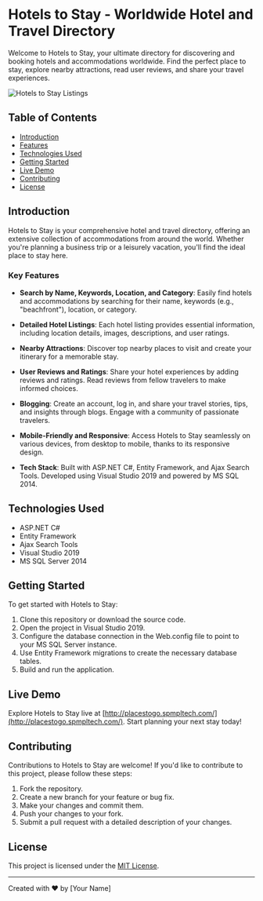 ﻿# Hotels to Stay - Worldwide Hotel and Travel Directory

Welcome to Hotels to Stay, your ultimate directory for discovering and booking hotels and accommodations worldwide. Find the perfect place to stay, explore nearby attractions, read user reviews, and share your travel experiences.

![Hotels to Stay Listings](https://coderom.databoltahai.in/Content/projectAssets/Images/Projects/b_1.png)

## Table of Contents
- [Introduction](#introduction)
- [Features](#features)
- [Technologies Used](#technologies-used)
- [Getting Started](#getting-started)
- [Live Demo](#live-demo)
- [Contributing](#contributing)
- [License](#license)

## Introduction

Hotels to Stay is your comprehensive hotel and travel directory, offering an extensive collection of accommodations from around the world. Whether you're planning a business trip or a leisurely vacation, you'll find the ideal place to stay here.

### Key Features

- **Search by Name, Keywords, Location, and Category**: Easily find hotels and accommodations by searching for their name, keywords (e.g., "beachfront"), location, or category.

- **Detailed Hotel Listings**: Each hotel listing provides essential information, including location details, images, descriptions, and user ratings.

- **Nearby Attractions**: Discover top nearby places to visit and create your itinerary for a memorable stay.

- **User Reviews and Ratings**: Share your hotel experiences by adding reviews and ratings. Read reviews from fellow travelers to make informed choices.

- **Blogging**: Create an account, log in, and share your travel stories, tips, and insights through blogs. Engage with a community of passionate travelers.

- **Mobile-Friendly and Responsive**: Access Hotels to Stay seamlessly on various devices, from desktop to mobile, thanks to its responsive design.

- **Tech Stack**: Built with ASP.NET C#, Entity Framework, and Ajax Search Tools. Developed using Visual Studio 2019 and powered by MS SQL 2014.

## Technologies Used

- ASP.NET C#
- Entity Framework
- Ajax Search Tools
- Visual Studio 2019
- MS SQL Server 2014

## Getting Started

To get started with Hotels to Stay:

1. Clone this repository or download the source code.
2. Open the project in Visual Studio 2019.
3. Configure the database connection in the Web.config file to point to your MS SQL Server instance.
4. Use Entity Framework migrations to create the necessary database tables.
5. Build and run the application.

## Live Demo

Explore Hotels to Stay live at [http://placestogo.spmpltech.com/](http://placestogo.spmpltech.com/). Start planning your next stay today!

## Contributing

Contributions to Hotels to Stay are welcome! If you'd like to contribute to this project, please follow these steps:

1. Fork the repository.
2. Create a new branch for your feature or bug fix.
3. Make your changes and commit them.
4. Push your changes to your fork.
5. Submit a pull request with a detailed description of your changes.

## License

This project is licensed under the [MIT License](LICENSE).

---

Created with ❤️ by [Your Name]

